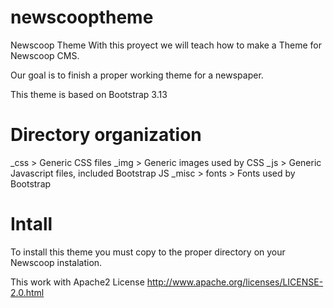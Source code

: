 newscooptheme
=============

Newscoop Theme
With this proyect we will teach how to make a Theme for Newscoop CMS.

Our goal is to finish a proper working theme for a newspaper.

This theme is based on Bootstrap 3.13

Directory organization
======================
_css > Generic CSS files
_img > Generic images used by CSS
_js > Generic Javascript files, included Bootstrap JS
_misc > fonts > Fonts used by Bootstrap

Intall
======
To install this theme you must copy to the proper directory on your Newscoop instalation.

This work with Apache2 License
http://www.apache.org/licenses/LICENSE-2.0.html